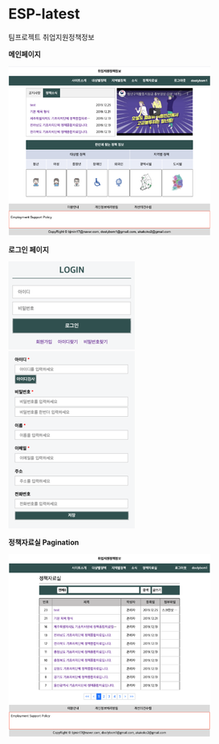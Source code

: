 # ESP-latest
팀프로젝트 취업지원정책정보

<strong>메인페이지</string>

<img src="https://github.com/doolybom1/ESP-latest/blob/master/images/main_page.png" width="80%" height="50%"></br>


<strong>로그인 페이지</string>

<img src="https://github.com/doolybom1/ESP-latest/blob/master/images/login.png" width="50%" height="30%"></br>
<img src="https://github.com/doolybom1/ESP-latest/blob/master/images/login_2.png" width="50%" height="30%"></br>

<strong>정책자료실 Pagination</string>

<img src="https://github.com/doolybom1/ESP-latest/blob/master/images/pagenation.png" width="80%">
